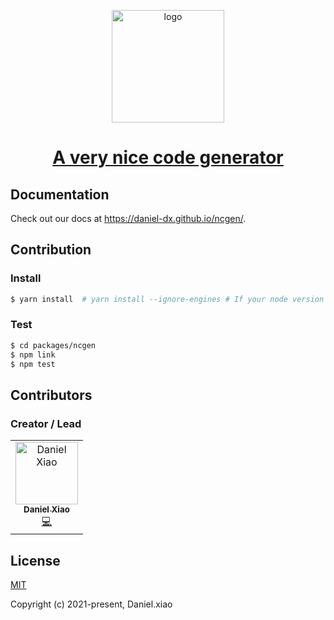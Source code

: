 <p align="center">
  <a href="https://daniel-dx.github.io/ncgen" target="_blank">
    <img width="180" src="https://daniel-dx.github.io/ncgen/logo.png" alt="logo">
    <h1 align="center">A very nice code generator</h1>
  </a>
</p>

## Documentation

Check out our docs at https://daniel-dx.github.io/ncgen/.

## Contribution

### Install
```bash
$ yarn install  # yarn install --ignore-engines # If your node version < 14
```

### Test
```bash
$ cd packages/ncgen
$ npm link
$ npm test
```

## Contributors

### Creator / Lead

<table>
  <td align="center"><a href="https://github.com/daniel-dx"><img src="https://avatars.githubusercontent.com/u/22042268?s=60&v=4" width="100px;" alt="Daniel Xiao"/><br /><sub><b>Daniel Xiao</b></sub></a><br /><a href="https://github.com/daniel-dx/ncgen/commits?author=daniel-dx" title="Code">💻</a></td>
</table>

## License

[MIT](https://opensource.org/licenses/MIT)

Copyright (c) 2021-present, Daniel.xiao
